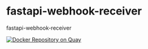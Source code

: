 # fastapi-webhook-receiver
fastapi-webhook-receiver

[![Docker Repository on Quay](https://quay.io/repository/hemanth22/fastapi-webhook-receiver/status "Docker Repository on Quay")](https://quay.io/repository/hemanth22/fastapi-webhook-receiver)

